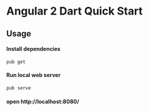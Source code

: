 # Angular 2 Dart Quick Start

## Usage

#### Install dependencies
`pub get`
#### Run local web server
`pub serve`
#### open http://localhost:8080/